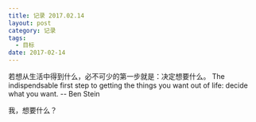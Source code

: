 ```yaml
---
title: 记录 2017.02.14
layout: post
category: 记录
tags:
  - 目标
date: 2017-02-14
---
```


若想从生活中得到什么，必不可少的第一步就是：决定想要什么。
The indispendsable first step to getting the things you want out of life: decide what you want. -- Ben Stein

我，想要什么？